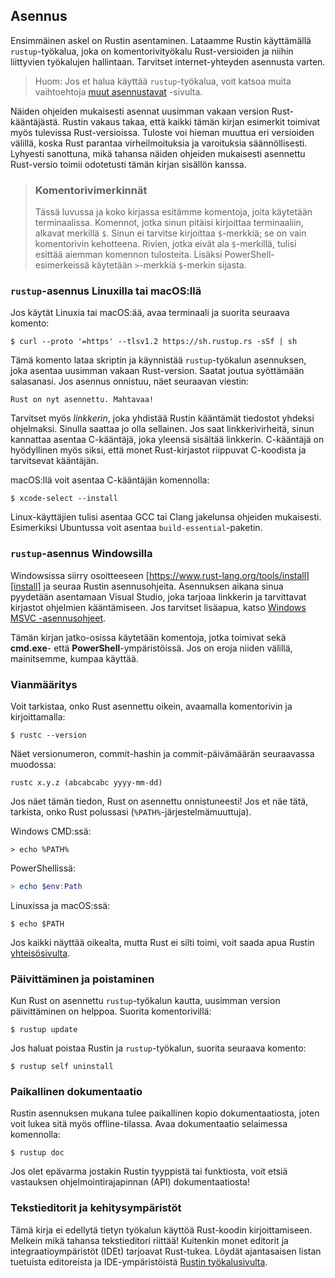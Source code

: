 ## Asennus

Ensimmäinen askel on Rustin asentaminen. Lataamme Rustin käyttämällä `rustup`-työkalua, joka on komentorivityökalu Rust-versioiden ja niihin liittyvien työkalujen hallintaan. Tarvitset internet-yhteyden asennusta varten.

> Huom: Jos et halua käyttää `rustup`-työkalua, voit katsoa muita vaihtoehtoja [muut asennustavat][otherinstall] -sivulta.

Näiden ohjeiden mukaisesti asennat uusimman vakaan version Rust-kääntäjästä. Rustin vakaus takaa, että kaikki tämän kirjan esimerkit toimivat myös tulevissa Rust-versioissa. Tuloste voi hieman muuttua eri versioiden välillä, koska Rust parantaa virheilmoituksia ja varoituksia säännöllisesti. Lyhyesti sanottuna, mikä tahansa näiden ohjeiden mukaisesti asennettu Rust-versio toimii odotetusti tämän kirjan sisällön kanssa.

> ### Komentorivimerkinnät
>
> Tässä luvussa ja koko kirjassa esitämme komentoja, joita käytetään terminaalissa. Komennot, jotka sinun pitäisi kirjoittaa terminaaliin, alkavat merkillä `$`. Sinun ei tarvitse kirjoittaa `$`-merkkiä; se on vain komentorivin kehotteena. Rivien, jotka eivät ala `$`-merkillä, tulisi esittää aiemman komennon tulosteita. Lisäksi PowerShell-esimerkeissä käytetään `>`-merkkiä `$`-merkin sijasta.

### `rustup`-asennus Linuxilla tai macOS:llä

Jos käytät Linuxia tai macOS:ää, avaa terminaali ja suorita seuraava komento:

```console
$ curl --proto '=https' --tlsv1.2 https://sh.rustup.rs -sSf | sh
```

Tämä komento lataa skriptin ja käynnistää `rustup`-työkalun asennuksen, joka asentaa uusimman vakaan Rust-version. Saatat joutua syöttämään salasanasi. Jos asennus onnistuu, näet seuraavan viestin:

```text
Rust on nyt asennettu. Mahtavaa!
```

Tarvitset myös _linkkerin_, joka yhdistää Rustin kääntämät tiedostot yhdeksi ohjelmaksi. Sinulla saattaa jo olla sellainen. Jos saat linkkerivirheitä, sinun kannattaa asentaa C-kääntäjä, joka yleensä sisältää linkkerin. C-kääntäjä on hyödyllinen myös siksi, että monet Rust-kirjastot riippuvat C-koodista ja tarvitsevat kääntäjän.

macOS:llä voit asentaa C-kääntäjän komennolla:

```console
$ xcode-select --install
```

Linux-käyttäjien tulisi asentaa GCC tai Clang jakelunsa ohjeiden mukaisesti. Esimerkiksi Ubuntussa voit asentaa `build-essential`-paketin.

### `rustup`-asennus Windowsilla

Windowsissa siirry osoitteeseen [https://www.rust-lang.org/tools/install][install] ja seuraa Rustin asennusohjeita. Asennuksen aikana sinua pyydetään asentamaan Visual Studio, joka tarjoaa linkkerin ja tarvittavat kirjastot ohjelmien kääntämiseen. Jos tarvitset lisäapua, katso [Windows MSVC -asennusohjeet][msvc].

Tämän kirjan jatko-osissa käytetään komentoja, jotka toimivat sekä **cmd.exe**- että **PowerShell**-ympäristöissä. Jos on eroja niiden välillä, mainitsemme, kumpaa käyttää.

### Vianmääritys

Voit tarkistaa, onko Rust asennettu oikein, avaamalla komentorivin ja kirjoittamalla:

```console
$ rustc --version
```

Näet versionumeron, commit-hashin ja commit-päivämäärän seuraavassa muodossa:

```text
rustc x.y.z (abcabcabc yyyy-mm-dd)
```

Jos näet tämän tiedon, Rust on asennettu onnistuneesti! Jos et näe tätä, tarkista, onko Rust polussasi (`%PATH%`-järjestelmämuuttuja).

Windows CMD:ssä:

```console
> echo %PATH%
```

PowerShellissä:

```powershell
> echo $env:Path
```

Linuxissa ja macOS:ssä:

```console
$ echo $PATH
```

Jos kaikki näyttää oikealta, mutta Rust ei silti toimi, voit saada apua Rustin [yhteisösivulta][community].

### Päivittäminen ja poistaminen

Kun Rust on asennettu `rustup`-työkalun kautta, uusimman version päivittäminen on helppoa. Suorita komentorivillä:

```console
$ rustup update
```

Jos haluat poistaa Rustin ja `rustup`-työkalun, suorita seuraava komento:

```console
$ rustup self uninstall
```

### Paikallinen dokumentaatio

Rustin asennuksen mukana tulee paikallinen kopio dokumentaatiosta, joten voit lukea sitä myös offline-tilassa. Avaa dokumentaatio selaimessa komennolla:

```console
$ rustup doc
```

Jos olet epävarma jostakin Rustin tyyppistä tai funktiosta, voit etsiä vastauksen ohjelmointirajapinnan (API) dokumentaatiosta!

### Tekstieditorit ja kehitysympäristöt

Tämä kirja ei edellytä tietyn työkalun käyttöä Rust-koodin kirjoittamiseen. Melkein mikä tahansa tekstieditori riittää! Kuitenkin monet editorit ja integraatioympäristöt (IDEt) tarjoavat Rust-tukea. Löydät ajantasaisen listan tuetuista editoreista ja IDE-ympäristöistä [Rustin työkalusivulta][tools].

[otherinstall]: https://forge.rust-lang.org/infra/other-installation-methods.html
[install]: https://www.rust-lang.org/tools/install
[msvc]: https://rust-lang.github.io/rustup/installation/windows-msvc.html
[community]: https://www.rust-lang.org/community
[tools]: https://www.rust-lang.org/tools
